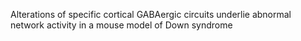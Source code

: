 Alterations of specific cortical GABAergic circuits underlie abnormal network activity in a mouse model of Down syndrome

